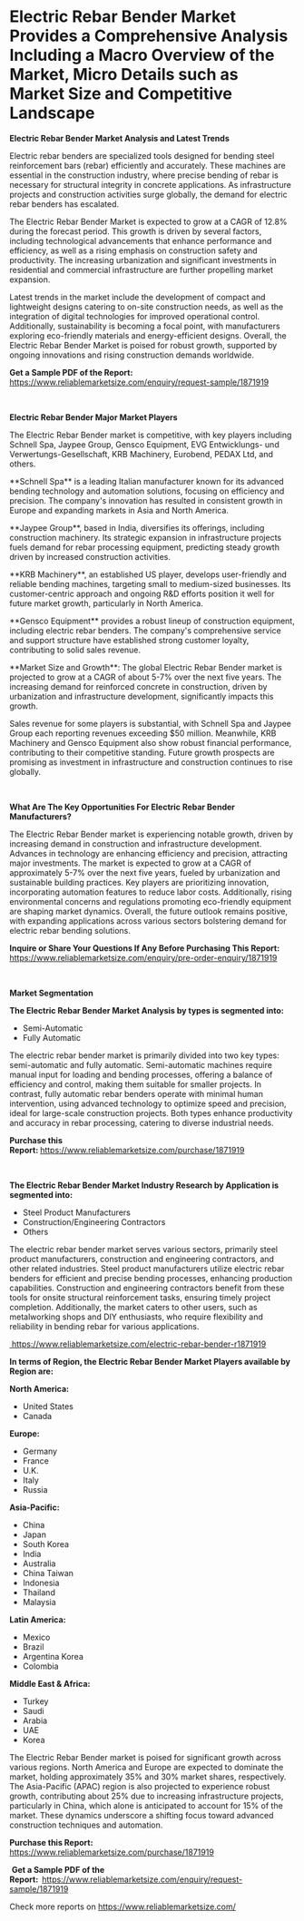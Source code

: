 <p><h1>Electric Rebar Bender Market Provides a Comprehensive Analysis Including a Macro Overview of the Market, Micro Details such as Market Size and Competitive Landscape</h1></p><p><strong>Electric Rebar Bender Market Analysis and Latest Trends</strong></p>
<p><p>Electric rebar benders are specialized tools designed for bending steel reinforcement bars (rebar) efficiently and accurately. These machines are essential in the construction industry, where precise bending of rebar is necessary for structural integrity in concrete applications. As infrastructure projects and construction activities surge globally, the demand for electric rebar benders has escalated.</p><p>The Electric Rebar Bender Market is expected to grow at a CAGR of 12.8% during the forecast period. This growth is driven by several factors, including technological advancements that enhance performance and efficiency, as well as a rising emphasis on construction safety and productivity. The increasing urbanization and significant investments in residential and commercial infrastructure are further propelling market expansion. </p><p>Latest trends in the market include the development of compact and lightweight designs catering to on-site construction needs, as well as the integration of digital technologies for improved operational control. Additionally, sustainability is becoming a focal point, with manufacturers exploring eco-friendly materials and energy-efficient designs. Overall, the Electric Rebar Bender Market is poised for robust growth, supported by ongoing innovations and rising construction demands worldwide.</p></p>
<p><strong>Get a Sample PDF of the Report:&nbsp;</strong> <a href="https://www.reliablemarketsize.com/enquiry/request-sample/1871919?utm_campaign=1991&utm_medium=2&utm_source=Github&utm_content=ia&utm_term=16022025&utm_id=electric-rebar-bender">https://www.reliablemarketsize.com/enquiry/request-sample/1871919</a></p>
<p>&nbsp;</p>
<p><strong>Electric Rebar Bender Major Market Players</strong></p>
<p><p>The Electric Rebar Bender market is competitive, with key players including Schnell Spa, Jaypee Group, Gensco Equipment, EVG Entwicklungs- und Verwertungs-Gesellschaft, KRB Machinery, Eurobend, PEDAX Ltd, and others.</p><p>**Schnell Spa** is a leading Italian manufacturer known for its advanced bending technology and automation solutions, focusing on efficiency and precision. The company's innovation has resulted in consistent growth in Europe and expanding markets in Asia and North America.</p><p>**Jaypee Group**, based in India, diversifies its offerings, including construction machinery. Its strategic expansion in infrastructure projects fuels demand for rebar processing equipment, predicting steady growth driven by increased construction activities.</p><p>**KRB Machinery**, an established US player, develops user-friendly and reliable bending machines, targeting small to medium-sized businesses. Its customer-centric approach and ongoing R&D efforts position it well for future market growth, particularly in North America.</p><p>**Gensco Equipment** provides a robust lineup of construction equipment, including electric rebar benders. The company's comprehensive service and support structure have established strong customer loyalty, contributing to solid sales revenue.</p><p>**Market Size and Growth**: The global Electric Rebar Bender market is projected to grow at a CAGR of about 5-7% over the next five years. The increasing demand for reinforced concrete in construction, driven by urbanization and infrastructure development, significantly impacts this growth.</p><p>Sales revenue for some players is substantial, with Schnell Spa and Jaypee Group each reporting revenues exceeding $50 million. Meanwhile, KRB Machinery and Gensco Equipment also show robust financial performance, contributing to their competitive standing. Future growth prospects are promising as investment in infrastructure and construction continues to rise globally.</p></p>
<p>&nbsp;</p>
<p><strong>What Are The Key Opportunities For Electric Rebar Bender Manufacturers?</strong></p>
<p><p>The Electric Rebar Bender market is experiencing notable growth, driven by increasing demand in construction and infrastructure development. Advances in technology are enhancing efficiency and precision, attracting major investments. The market is expected to grow at a CAGR of approximately 5-7% over the next five years, fueled by urbanization and sustainable building practices. Key players are prioritizing innovation, incorporating automation features to reduce labor costs. Additionally, rising environmental concerns and regulations promoting eco-friendly equipment are shaping market dynamics. Overall, the future outlook remains positive, with expanding applications across various sectors bolstering demand for electric rebar bending solutions.</p></p>
<p><strong>Inquire or Share Your Questions If Any Before Purchasing This Report:</strong> <a href="https://www.reliablemarketsize.com/enquiry/pre-order-enquiry/1871919?utm_campaign=1991&utm_medium=2&utm_source=Github&utm_content=ia&utm_term=16022025&utm_id=electric-rebar-bender">https://www.reliablemarketsize.com/enquiry/pre-order-enquiry/1871919</a></p>
<p>&nbsp;</p>
<p><strong>Market Segmentation</strong></p>
<p><strong>The Electric Rebar Bender Market Analysis by types is segmented into:</strong></p>
<p><ul><li>Semi-Automatic</li><li>Fully Automatic</li></ul></p>
<p><p>The electric rebar bender market is primarily divided into two key types: semi-automatic and fully automatic. Semi-automatic machines require manual input for loading and bending processes, offering a balance of efficiency and control, making them suitable for smaller projects. In contrast, fully automatic rebar benders operate with minimal human intervention, using advanced technology to optimize speed and precision, ideal for large-scale construction projects. Both types enhance productivity and accuracy in rebar processing, catering to diverse industrial needs.</p></p>
<p><strong>Purchase this Report:&nbsp;</strong><a href="https://www.reliablemarketsize.com/purchase/1871919?utm_campaign=1991&utm_medium=2&utm_source=Github&utm_content=ia&utm_term=16022025&utm_id=electric-rebar-bender">https://www.reliablemarketsize.com/purchase/1871919</a></p>
<p>&nbsp;</p>
<p><strong>The Electric Rebar Bender Market Industry Research by Application is segmented into:</strong></p>
<p><ul><li>Steel Product Manufacturers</li><li>Construction/Engineering Contractors</li><li>Others</li></ul></p>
<p><p>The electric rebar bender market serves various sectors, primarily steel product manufacturers, construction and engineering contractors, and other related industries. Steel product manufacturers utilize electric rebar benders for efficient and precise bending processes, enhancing production capabilities. Construction and engineering contractors benefit from these tools for onsite structural reinforcement tasks, ensuring timely project completion. Additionally, the market caters to other users, such as metalworking shops and DIY enthusiasts, who require flexibility and reliability in bending rebar for various applications.</p></p>
<p><a href="https://www.reliablemarketsize.com/electric-rebar-bender-r1871919?utm_campaign=1991&utm_medium=2&utm_source=Github&utm_content=ia&utm_term=16022025&utm_id=electric-rebar-bender">&nbsp;https://www.reliablemarketsize.com/electric-rebar-bender-r1871919</a></p>
<p><strong>In terms of Region, the Electric Rebar Bender Market Players available by Region are:</strong></p>
<p>
    <p> <strong> North America: </strong>
        <ul>
            <li>United States</li>
            <li>Canada</li>
        </ul>
        </p> 
    <p> <strong> Europe: </strong>
        <ul>
            <li>Germany</li>
            <li>France</li>
            <li>U.K.</li>
            <li>Italy</li>
            <li>Russia</li>
        </ul>
        </p> 
    <p> <strong> Asia-Pacific: </strong>
        <ul>
            <li>China</li>
            <li>Japan</li>
            <li>South Korea</li>
            <li>India</li>
            <li>Australia</li>
            <li>China Taiwan</li>
            <li>Indonesia</li>
            <li>Thailand</li>
            <li>Malaysia</li>
        </ul>
        </p> 
    <p> <strong> Latin America: </strong>
        <ul>
            <li>Mexico</li>
            <li>Brazil</li>
            <li>Argentina Korea</li>
            <li>Colombia</li>
        </ul>
        </p> 
    <p> <strong> Middle East & Africa: </strong>
        <ul>
            <li>Turkey</li>
            <li>Saudi</li>
            <li>Arabia</li>
            <li>UAE</li>
            <li>Korea</li>
        </ul>
    </p>
    </p>
<p><p>The Electric Rebar Bender market is poised for significant growth across various regions. North America and Europe are expected to dominate the market, holding approximately 35% and 30% market shares, respectively. The Asia-Pacific (APAC) region is also projected to experience robust growth, contributing about 25% due to increasing infrastructure projects, particularly in China, which alone is anticipated to account for 15% of the market. These dynamics underscore a shifting focus toward advanced construction techniques and automation.</p></p>
<p><strong>Purchase this Report: </strong><a href="https://www.reliablemarketsize.com/purchase/1871919?utm_campaign=1991&utm_medium=2&utm_source=Github&utm_content=ia&utm_term=16022025&utm_id=electric-rebar-bender">https://www.reliablemarketsize.com/purchase/1871919</a></p>
<p>&nbsp;<strong>Get a Sample PDF of the Report:&nbsp;&nbsp;</strong><a href="https://www.reliablemarketsize.com/enquiry/request-sample/1871919?utm_campaign=1991&utm_medium=2&utm_source=Github&utm_content=ia&utm_term=16022025&utm_id=electric-rebar-bender">https://www.reliablemarketsize.com/enquiry/request-sample/1871919</a></p>
<p><strong></strong></p>
<p>Check more reports on <a href="https://www.reliablemarketsize.com/?utm_campaign=1991&utm_medium=2&utm_source=Github&utm_content=ia&utm_term=16022025&utm_id=electric-rebar-bender">https://www.reliablemarketsize.com/</a></p>